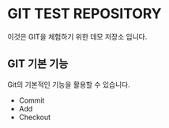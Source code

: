 # GIT TEST REPOSITORY

이것은 GIT을 체험하기 위한 데모 저장소 입니다. 

## GIT 기본 기능

Git의 기본적인 기능을 활용할 수 있습니다. 

- Commit
- Add
- Checkout